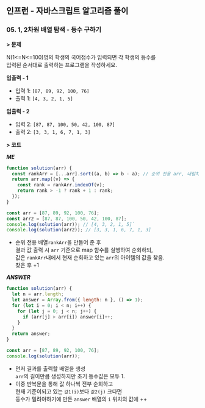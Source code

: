 ## 인프런 - 자바스크립트 알고리즘 풀이

### **05.** 1, 2차원 배열 탐색 - 등수 구하기

**> 문제**

N(1<=N<=100)명의 학생의 국어점수가 입력되면 각 학생의 등수를  
입력된 순서대로 출력하는 프로그램을 작성하세요.

**입출력 - 1**

- 입력 1: `[87, 89, 92, 100, 76]`
- 출력 1: `[4, 3, 2, 1, 5]`

**입출력 - 2**

- 입력 2: `[87, 87, 100, 50, 42, 100, 87]`
- 출력 2: `[3, 3, 1, 6, 7, 1, 3]`

**> 코드**

**_ME_**

```js
function solution(arr) {
  const rankArr = [...arr].sort((a, b) => b - a); // 순위 전용 arr, 내림차순으로 정렬
  return arr.map((v) => {
    const rank = rankArr.indexOf(v);
    return rank > -1 ? rank + 1 : rank;
  });
}

const arr = [87, 89, 92, 100, 76];
const arr2 = [87, 87, 100, 50, 42, 100, 87];
console.log(solution(arr)); // [4, 3, 2, 1, 5]`
console.log(solution(arr2)); // [3, 3, 1, 6, 7, 1, 3]
```

- 순위 전용 배열`rankArr`을 만들어 준 후  
  결과 값 출력 시 `arr` 기준으로 map 함수를 실행하여 순회하되,  
  값은 `rankArr`내에서 현재 순회하고 있는 `arr`의 아이템의 값을 찾음.  
  찾은 후 +1

**_ANSWER_**

```js
function solution(arr) {
  let n = arr.length;
  let answer = Array.from({ length: n }, () => 1);
  for (let i = 0; i < n; i++) {
    for (let j = 0; j < n; j++) {
      if (arr[j] > arr[i]) answer[i]++;
    }
  }
  return answer;
}

const arr = [87, 89, 92, 100, 76];
console.log(solution(arr));
```

- 먼저 결과를 출력할 배열을 생성  
  `arr`의 길이만큼 생성하지만 초기 등수값은 모두 1.
- 이중 반복문을 통해 값 하나씩 전부 순회하고  
  현재 기준이되고 있는 `값1(i)`보다 `값2(j)` 크다면  
  등수가 밀려야하기에 만든 `answer` 배열의 `i` 위치의 값에 ++
